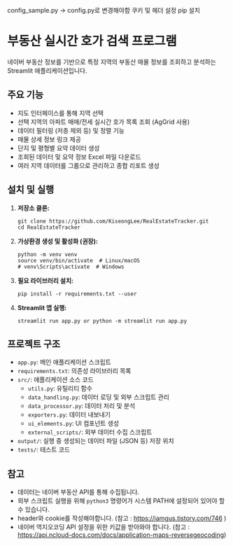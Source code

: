 config_sample.py -> config.py로 변경해야함
쿠키 및 헤더 설정
pip 설치

# 부동산 실시간 호가 검색 프로그램

네이버 부동산 정보를 기반으로 특정 지역의 부동산 매물 정보를 조회하고 분석하는 Streamlit 애플리케이션입니다.

## 주요 기능

- 지도 인터페이스를 통해 지역 선택
- 선택 지역의 아파트 매매/전세 실시간 호가 목록 조회 (AgGrid 사용)
- 데이터 필터링 (저층 제외 등) 및 정렬 기능
- 매물 상세 정보 링크 제공
- 단지 및 평형별 요약 데이터 생성
- 조회된 데이터 및 요약 정보 Excel 파일 다운로드
- 여러 지역 데이터를 그룹으로 관리하고 종합 리포트 생성

## 설치 및 실행

1.  **저장소 클론:**

    ```
    git clone https://github.com/KiseongLee/RealEstateTracker.git
    cd RealEstateTracker
    ```

2.  **가상환경 생성 및 활성화 (권장):**

    ```
    python -m venv venv
    source venv/bin/activate  # Linux/macOS
    # venv\Scripts\activate  # Windows
    ```

3.  **필요 라이브러리 설치:**

    ```
    pip install -r requirements.txt --user
    ```

4.  **Streamlit 앱 실행:**
    ```
    streamlit run app.py or python -m streamlit run app.py
    ```

## 프로젝트 구조

- `app.py`: 메인 애플리케이션 스크립트
- `requirements.txt`: 의존성 라이브러리 목록
- `src/`: 애플리케이션 소스 코드
  - `utils.py`: 유틸리티 함수
  - `data_handling.py`: 데이터 로딩 및 외부 스크립트 관리
  - `data_processor.py`: 데이터 처리 및 분석
  - `exporters.py`: 데이터 내보내기
  - `ui_elements.py`: UI 컴포넌트 생성
  - `external_scripts/`: 외부 데이터 수집 스크립트
- `output/`: 실행 중 생성되는 데이터 파일 (JSON 등) 저장 위치
- `tests/`: 테스트 코드

## 참고

- 데이터는 네이버 부동산 API를 통해 수집됩니다.
- 외부 스크립트 실행을 위해 `python3` 명령어가 시스템 PATH에 설정되어 있어야 할 수 있습니다.
- header와 cookie를 작성해야합니다. (참고 : https://iamgus.tistory.com/746 )
- 네이버 역지오코딩 API 설정을 위한 키값을 받아와야 합니다. (참고 : https://api.ncloud-docs.com/docs/application-maps-reversegeocoding)
